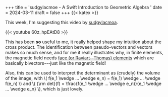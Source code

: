 +++
title = 'sudgylacmoe -  A Swift Introduction to Geometric Algebra '
date = 2024-03-11
draft = false
+++
{{< katex >}}

This week, I'm suggesting this video by [sudgylacmoa](https://www.youtube.com/@sudgylacmoe).

{{< youtube 60z_hpEAtD8 >}}

This has been **so** useful to me, it really helped shape my intuition about the cross product. The identification between pseudo-vectors and vectors makes so much sense, and for me it really illustrates why, in finite elements, the magnetic field needs [face (or Raviart--Thomas) elements](https://docu.ngsolve.org/latest/i-tutorials/unit-2.3-hcurlhdiv/hcurlhdiv.html) which are basically bivectors---just like the magnetic field!

Also, this can be used to interpret the determinant as (crudely) the volume of the image, with \\( f(e_1 \wedge ... \wedge e_n) = f(e_1) \wedge ... \wedge f(e_n) \\) and \\( {\rm det}(f) = \frac{f(e_1 \wedge ... \wedge e_n)}{e_1 \wedge ... \wedge e_n} \\), which is just lovely.

